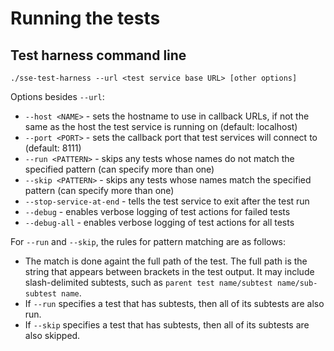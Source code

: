 # Running the tests

## Test harness command line

```shell
./sse-test-harness --url <test service base URL> [other options]
```

Options besides `--url`:

* `--host <NAME>` - sets the hostname to use in callback URLs, if not the same as the host the test service is running on (default: localhost)
* `--port <PORT>` - sets the callback port that test services will connect to (default: 8111)
* `--run <PATTERN>` - skips any tests whose names do not match the specified pattern (can specify more than one)
* `--skip <PATTERN>` - skips any tests whose names match the specified pattern (can specify more than one)
* `--stop-service-at-end` - tells the test service to exit after the test run
* `--debug` - enables verbose logging of test actions for failed tests
* `--debug-all` - enables verbose logging of test actions for all tests

For `--run` and `--skip`, the rules for pattern matching are as follows:

* The match is done againt the full path of the test. The full path is the string that appears between brackets in the test output. It may include slash-delimited subtests, such as `parent test name/subtest name/sub-subtest name`.
* If `--run` specifies a test that has subtests, then all of its subtests are also run.
* If `--skip` specifies a test that has subtests, then all of its subtests are also skipped.
